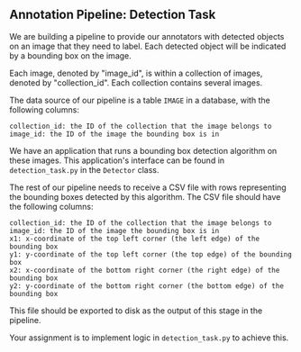 ## Annotation Pipeline: Detection Task

We are building a pipeline to provide our annotators with detected objects on an image
that they need to label. Each detected object will be indicated by a bounding box on the image.

Each image, denoted by "image_id", is within a collection of images, denoted by "collection_id". 
Each collection contains several images. 

The data source of our pipeline is a table `IMAGE` in a database, with the following columns:

```
collection_id: the ID of the collection that the image belongs to
image_id: the ID of the image the bounding box is in
```

We have an application that runs a bounding box detection algorithm on these images.
This application's interface can be found in `detection_task.py` in the `Detector` class.

The rest of our pipeline needs to receive a CSV file with rows representing the bounding
boxes detected by this algorithm. The CSV file should have the following columns:

```
collection_id: the ID of the collection that the image belongs to
image_id: the ID of the image the bounding box is in
x1: x-coordinate of the top left corner (the left edge) of the bounding box
y1: y-coordinate of the top left corner (the top edge) of the bounding box
x2: x-coordinate of the bottom right corner (the right edge) of the bounding box
y2: y-coordinate of the bottom right corner (the bottom edge) of the bounding box
```

This file should be exported to disk as the output of this stage in the pipeline.

Your assignment is to implement logic in `detection_task.py` to achieve this.
